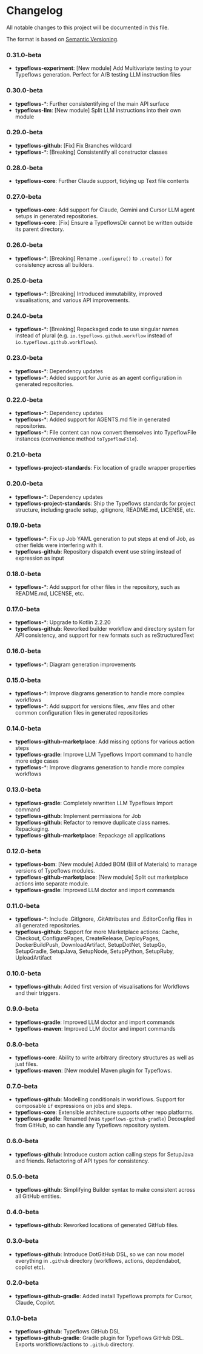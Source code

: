 <div class="github-only">
    <h1>Changelog</h1>
</div>

All notable changes to this project will be documented in this file.

The format is based on [Semantic Versioning](https://semver.org/spec/v2.0.0.html).

### 0.31.0-beta
- **typeflows-experiment**: [New module] Add Multivariate testing to your Typeflows generation. Perfect for A/B testing LLM instruction files

### 0.30.0-beta
- **typeflows-***: Further consistentifying of the main API surface
- **typeflows-llm**: [New module] Split LLM instructions into their own module

### 0.29.0-beta

- **typeflows-github**: [Fix] Fix Branches wildcard
- **typeflows-***: [Breaking] Consistentify all constructor classes

### 0.28.0-beta

- **typeflows-core**: Further Claude support, tidying up Text file contents

### 0.27.0-beta

- **typeflows-core**: Add support for Claude, Gemini and Cursor LLM agent setups in generated repositories.
- **typeflows-core**: [Fix] Ensure a TypeflowsDir cannot be written outside its parent directory.

### 0.26.0-beta

- **typeflows-***: [Breaking] Rename `.configure()` to `.create()` for consistency across all builders.

### 0.25.0-beta

- **typeflows-***: [Breaking] Introduced immutability, improved visualisations, and various API improvements.

### 0.24.0-beta

- **typeflows-***: [Breaking] Repackaged code to use singular names instead of plural (e.g. `io.typeflows.github.workflow` instead of
  `io.typeflows.github.workflows`).

### 0.23.0-beta

- **typeflows-***: Dependency updates
- **typeflows-***: Added support for Junie as an agent configuration in generated repositories.

### 0.22.0-beta

- **typeflows-***: Dependency updates
- **typeflows-***: Added support for AGENTS.md file in generated repositories.
- **typeflows-***: File content can now convert themselves into TypeflowFile instances (convenience method `toTypeflowFile`).

### 0.21.0-beta

- **typeflows-project-standards**: Fix location of gradle wrapper properties

### 0.20.0-beta

- **typeflows-***: Dependency updates
- **typeflows-project-standards**: Ship the Typeflows standards for project structure, including gradle setup, .gitignore, README.md, LICENSE, etc.

### 0.19.0-beta

- **typeflows-***: Fix up Job YAML generation to put steps at end of Job, as other fields were interfering with it.
- **typeflows-github**: Repository dispatch event use string instead of expression as input

### 0.18.0-beta

- **typeflows-***: Add support for other files in the repository, such as README.md, LICENSE, etc.

### 0.17.0-beta

- **typeflows-***: Upgrade to Kotlin 2.2.20
- **typeflows-github**: Reworked builder workflow and directory system for API consistency, and support for new formats such as reStructuredText

### 0.16.0-beta

- **typeflows-***: Diagram generation improvements

### 0.15.0-beta

- **typeflows-***: Improve diagrams generation to handle more complex workflows
- **typeflows-***: Add support for versions files, .env files and other common configuration files in generated repositories

### 0.14.0-beta

- **typeflows-github-marketplace**: Add missing options for various action steps
- **typeflows-gradle**: Improve LLM Typeflows Import command to handle more edge cases
- **typeflows-***: Improve diagrams generation to handle more complex workflows

### 0.13.0-beta

- **typeflows-gradle**: Completely rewritten LLM Typeflows Import command
- **typeflows-github**: Implement permissions for Job
- **typeflows-github**: Refactor to remove duplicate class names. Repackaging.
- **typeflows-github-marketplace**: Repackage all applications

### 0.12.0-beta

- **typeflows-bom**: [New module] Added BOM (Bill of Materials) to manage versions of Typeflows modules.
- **typeflows-github-marketplace**: [New module] Split out marketplace actions into separate module.
- **typeflows-gradle**: Improved LLM doctor and import commands

### 0.11.0-beta

- **typeflows-***: Include .GitIgnore, .GitAttributes and .EditorConfig files in all generated repositories.
- **typeflows-github**: Support for more Marketplace actions: Cache, Checkout, ConfigurePages, CreateRelease, DeployPages, DockerBuildPush, DownloadArtifact,
  SetupDotNet, SetupGo, SetupGradle, SetupJava, SetupNode, SetupPython, SetupRuby, UploadArtifact

### 0.10.0-beta

- **typeflows-github**: Added first version of visualisations for Workflows and their triggers.

### 0.9.0-beta

- **typeflows-gradle**: Improved LLM doctor and import commands
- **typeflows-maven**: Improved LLM doctor and import commands

### 0.8.0-beta

- **typeflows-core**: Ability to write arbitrary directory structures as well as just files.
- **typeflows-maven**: [New module] Maven plugin for Typeflows.

### 0.7.0-beta

- **typeflows-github**: Modelling conditionals in workflows. Support for composable `if` expressions on jobs and steps.
- **typeflows-core**: Extensible architecture supports other repo platforms.
- **typeflows-gradle**: Renamed (was `typeflows-github-gradle`) Decoupled from GitHub, so can handle any Typeflows repository system.

### 0.6.0-beta

- **typeflows-github**: Introduce custom action calling steps for SetupJava and friends. Refactoring of API types for consistency.

### 0.5.0-beta

- **typeflows-github**: Simplifying Builder syntax to make consistent across all GitHub entities.

### 0.4.0-beta

- **typeflows-github**: Reworked locations of generated GitHub files.

### 0.3.0-beta

- **typeflows-github**: Introduce DotGitHub DSL, so we can now model everything in `.github` directory (workflows, actions, depdendabot, copilot etc).

### 0.2.0-beta

- **typeflows-github-gradle**: Added install Typeflows prompts for Cursor, Claude, Copilot.

### 0.1.0-beta

- **typeflows-github**: Typeflows GitHub DSL
- **typeflows-github-gradle**: Gradle plugin for Typeflows GitHub DSL. Exports workflows/actions to `.github` directory.
